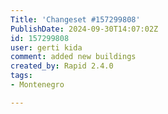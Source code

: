 ```yaml
---
Title: 'Changeset #157299808'
PublishDate: 2024-09-30T14:07:02Z
id: 157299808
user: gerti kida
comment: added new buildings
created_by: Rapid 2.4.0
tags:
- Montenegro

---
```

